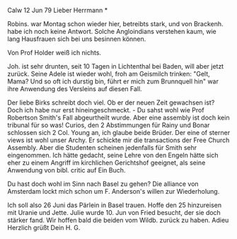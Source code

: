  Calw 12 Jun 79
Lieber Herrmann <Mogl>*

Robins. war Montag schon wieder hier, betreibts stark, und von Brackenh. habe ich noch keine Antwort. Solche Angloindians verstehen kaum, wie lang Hausfrauen sich bei uns besinnen können.

Von Prof Holder weiß ich nichts.

Joh. ist sehr drunten, seit 10 Tagen in Lichtenthal bei Baden, will aber jetzt zurück. Seine Adele ist wieder wohl, froh am Geismilch trinken: "Gelt, Mama? Und so oft ich durstig bin, führt er mich zum Brunnquell hin" war ihre Anwendung des Versleins auf diesen Fall.

Der liebe Birks schreibt doch viel. Ob er der neuen Zeit gewachsen ist? Doch ich habe nur erst hineingeschmeckt. - Du sahst wohl wie Prof Robertson Smith's Fall abgeurtheilt wurde. Aber eine assembly ist doch kein tribunal für so was! Curios, den 2 Abstimmungen für Rainy und Bonar schlossen sich 2 Col. Young an, ich glaube beide Brüder. Der eine of sterner views ist wohl unser Archy. Er schickte mir die transactions der Free Church Assembly. Aber die Studenten scheinen jedenfalls für Smith sehr eingenommen. Ich hätte gedacht, seine Lehre von den Engeln hätte sich eher zu einem Angriff im kirchlichen Gerichtshof geeignet, als seine Anwendung von bibl. critic auf Ein Buch.

Du hast doch wohl im Sinn nach Basel zu gehen? Die alliance von Amsterdam lockt mich schon um F. Anderson's willen zur Wiederholung.

Ich soll also 26 Juni das Pärlein in Basel trauen. Hoffe den 25 hinzureisen mit Uranie und Jette. Julie wurde 10. Jun von Fried besucht, der sie doch stärker fand. Wir hoffen bald die beiden vom Wildb. zurück zu haben. 
 Adieu
 Herzlich grüßt
 Dein H. G.
